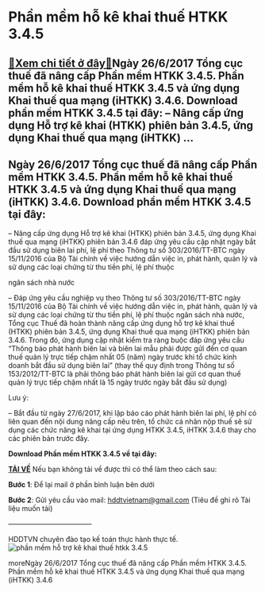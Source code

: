 Phần mềm hỗ kê khai thuế HTKK 3.4.5
===================================

[:gift:Xem chi tiết ở đây:gift:](https://hddtvn.com/phan-mem-ho-ke-khai-thue-htkk-3-4-5/)Ngày 26/6/2017 Tổng cục thuế đã nâng cấp Phần mềm HTKK 3.4.5. Phần mềm hỗ kê khai thuế HTKK 3.4.5 và ứng dụng Khai thuế qua mạng (iHTKK) 3.4.6. Download phần mềm HTKK 3.4.5 tại đây: – Nâng cấp ứng dụng Hỗ trợ kê khai (HTKK) phiên bản 3.4.5, ứng dụng Khai thuế qua mạng (iHTKK) …
--------------------------------------------------------------------------------------------------------------------------------------------------------------------------------------------------------------------------------------------------------------------------------------



Ngày 26/6/2017 Tổng cục thuế đã nâng cấp Phần mềm HTKK 3.4.5. Phần mềm hỗ kê khai thuế HTKK 3.4.5 và ứng dụng Khai thuế qua mạng (iHTKK) 3.4.6. Download phần mềm HTKK 3.4.5 tại đây:
---------------------------------------------------------------------------------------------------------------------------------------------------------------------------------------


– Nâng cấp ứng dụng Hỗ trợ kê khai (HTKK) phiên bản 3.4.5, ứng dụng Khai thuế qua mạng (iHTKK) phiên bản 3.4.6 đáp ứng yêu cầu cập nhật ngày bắt đầu sử dụng biên lai phí, lệ phí theo Thông tư số 303/2016/TT-BTC ngày 15/11/2016 của Bộ Tài chính về việc hướng dẫn việc in, phát hành, quản lý và sử dụng các loại chứng từ thu tiền phí, lệ phí thuộc  

ngân sách nhà nước


– Đáp ứng yêu cầu nghiệp vụ theo Thông tư số 303/2016/TT-BTC ngày 15/11/2016 của Bộ Tài chính về việc hướng dẫn việc in, phát hành, quản lý và sử dụng các loại chứng từ thu tiền phí, lệ phí thuộc ngân sách nhà nước, Tổng cục Thuế đã hoàn thành nâng cấp ứng dụng hỗ trợ kê khai thuế (HTKK) phiên bản 3.4.5, ứng dụng Khai thuế qua mạng (iHTKK) phiên bản 3.4.6. Trong đó, ứng dụng cập nhật kiểm tra ràng buộc đáp ứng yêu cầu “Thông báo phát hành biên lai và biên lai mẫu phải được gửi đến cơ quan thuế quản lý trực tiếp chậm nhất 05 (năm) ngày trước khi tổ chức kinh doanh bắt đầu sử dụng biên lai” (thay thế quy định trong Thông tư số 153/2012/TT-BTC là phải thông báo phát hành biên lai gửi cơ quan thuế quản lý trực tiếp chậm nhất là 15 ngày trước ngày bắt đầu sử dụng)


Lưu ý:  

– Bắt đầu từ ngày 27/6/2017, khi lập báo cáo phát hành biên lai phí, lệ phí có liên quan đến nội dung nâng cấp nêu trên, tổ chức cá nhân nộp thuế sẽ sử dụng các chức năng kê khai tại ứng dụng HTKK 3.4.5, iHTKK 3.4.6 thay cho các phiên bản trước đây.


**Download Phần mềm HTKK 3.4.5 về tại đây:**



**[TẢI VỀ](http://www.fshare.vn/file/WOGUNI9HGGQZ "TÀI VỀ")**
Nếu bạn không tải về được thì có thể làm theo cách sau:  

**Bước 1**: Để lại mail ở phần bình luận bên dưới  

**Bước 2**: Gửi yêu cầu vào mail: [hddtvietnam@gmail.com](mailto:hddtvietnam@gmail.com) (Tiêu đề ghi rõ Tài liệu muốn tải)



————————————

  

HDDTVN chuyên đào tạo kế toán thực hành thực tế.
![phần mềm hỗ trợ kê khai thuế htkk 3.4.5](https://hddtvn.com/wp-content/uploads/2021/01/phan-mem-ho-tro-ke-khai-3_4_5.png "phần mềm hỗ trợ kê khai thuế htkk 3.4.5")


moreNgày 26/6/2017 Tổng cục thuế đã nâng cấp Phần mềm HTKK 3.4.5. Phần mềm hỗ kê khai thuế HTKK 3.4.5 và ứng dụng Khai thuế qua mạng (iHTKK) 3.4.6

